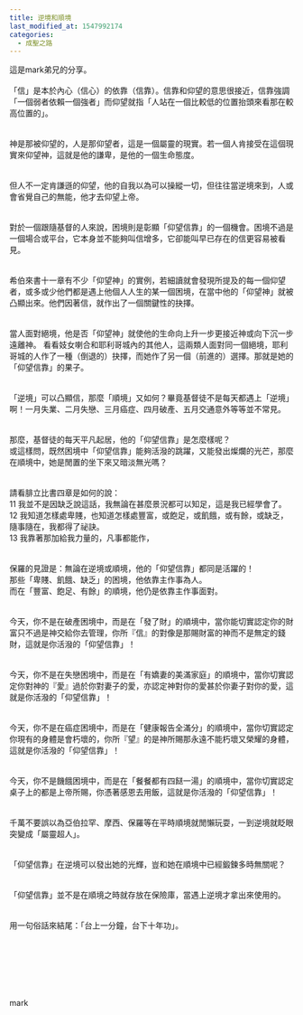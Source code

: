 ```yaml
---
title: 逆境和順境
last_modified_at: 1547992174
categories:
  - 成聖之路
---
```


這是mark弟兄的分享。<!--more--><br><br>「信」是本於內心（信心）的依靠（信靠）。信靠和仰望的意思很接近，信靠強調「一個弱者依賴一個強者」而仰望就指「人站在一個比較低的位置抬頭來看那在較高位置的」。<br><br><br>神是那被仰望的，人是那仰望者，這是一個屬靈的現實。若一個人肯接受在這個現實來仰望神，這就是他的謙卑，是他的一個生命態度。<br><br><br>但人不一定肯謙遜的仰望，他的自我以為可以操縱一切，但往往當逆境來到，人或會省覺自己的無能，他才去仰望上帝。<br><br><br>對於一個跟隨基督的人來說，困境則是彰顯「仰望信靠」的一個機會。困境不過是一個場合或平台，它本身並不能夠叫信增多，它卻能叫早已存在的信更容易被看見。<br><br><br>希伯來書十一章有不少「仰望神」的實例，若細讀就會發現所提及的每一個仰望者，或多或少他們都是遇上他個人人生的某一個困境，在當中他的「仰望神」就被凸顯出來。他們因著信，就作出了一個關鍵性的抉擇。<br><br><br>當人面對絕境，他是否「仰望神」就使他的生命向上升一步更接近神或向下沉一步遠離神。 看看妓女喇合和耶利哥城內的其他人，這兩類人面對同一個絕境，耶利哥城的人作了一種（倒退的）抉擇，而她作了另一個（前進的）選擇。那就是她的「仰望信靠」的果子。<br><br><br>「逆境」可以凸顯信，那麼「順境」又如何？畢竟基督徒不是每天都遇上「逆境」啊！一月失業、二月失戀、三月癌症、四月破產、五月交通意外等等並不常見。<br><br><br>那麼，基督徒的每天平凡起居，他的「仰望信靠」是怎麼樣呢？<br>或這樣問，既然困境中「仰望信靠」能夠活潑的跳躍，又能發出燦爛的光芒，那麼在順境中，她是閒置的坐下來又暗淡無光嗎？<br><br><br>請看腓立比書四章是如何的說：<br>11 我並不是因缺乏說這話，我無論在甚麼景況都可以知足，這是我已經學會了。<br>12 我知道怎樣處卑賤，也知道怎樣處豐富，或飽足，或飢餓，或有餘，或缺乏，隨事隨在，我都得了祕訣。<br>13 我靠著那加給我力量的，凡事都能作，<br><br><br>保羅的見證是：無論在逆境或順境，他的「仰望信靠」都同是活躍的！<br>那些「卑賤、飢餓、缺乏」的困境，他依靠主作事為人。<br>而在「豐富、飽足、有餘」的順境，他仍是依靠主作事面對。<br><br><br>今天，你不是在破產困境中，而是在「發了財」的順境中，當你能切實認定你的財富只不過是神交給你去管理，你所『信』的對像是那賜財富的神而不是無定的錢財，這就是你活潑的「仰望信靠」！<br><br><br>今天，你不是在失戀困境中，而是在「有嬌妻的美滿家庭」的順境中，當你切實認定你對神的『愛』過於你對妻子的愛，亦認定神對你的愛甚於你妻子對你的愛，這就是你活潑的「仰望信靠」！<br><br><br>今天，你不是在癌症困境中，而是在「健康報告全滿分」的順境中，當你切實認定你現有的身體是會朽壞的，你所『望』的是神所賜那永遠不能朽壞又榮耀的身體，這就是你活潑的「仰望信靠」！<br><br><br>今天，你不是饑餓困境中，而是在「餐餐都有四餸一湯」的順境中，當你切實認定桌子上的都是上帝所賜，你憑著感恩去用飯，這就是你活潑的「仰望信靠」！<br><br><br>千萬不要誤以為亞伯拉罕、摩西、保羅等在平時順境就閒懶玩耍，一到逆境就眨眼突變成「屬靈超人」。<br><br><br>「仰望信靠」在逆境可以發出她的光輝，豈和她在順境中已經鍛鍊多時無關呢？<br><br><br>「仰望信靠」並不是在順境之時就存放在保險庫，當遇上逆境才拿出來使用的。<br><br><br>用一句俗話來結尾：「台上一分鐘，台下十年功」。<br><br><br><br><br><br><br><br>mark<br><br><br><br><br>

